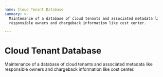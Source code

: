 ```yaml
---
name: Cloud Tenant Database
summary: >-
  Maintenance of a database of cloud tenants and associated metadata like
  responsible owners and chargeback information like cost center.

---
```


# Cloud Tenant Database

Maintenance of a database of cloud tenants and associated metadata like responsible owners and chargeback information like cost center.


